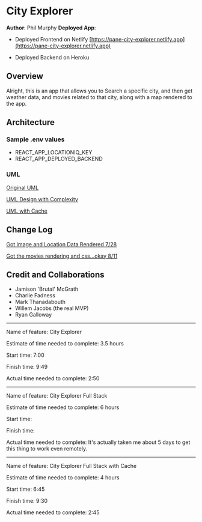 # City Explorer

**Author**: Phil Murphy
**Deployed App**:

* Deployed Frontend on Netlify [https://pane-city-explorer.netlify.app](https://pane-city-explorer.netlify.app)

* Deployed Backend on Heroku

## Overview

Alright, this is an app that allows you to Search a specific city, and then get weather data, and movies related to that city, along with a map rendered to the app.

## Architecture

### Sample .env values

* REACT_APP_LOCATIONIQ_KEY
* REACT_APP_DEPLOYED_BACKEND

### UML

[Original UML](img/uml.jpg)

[UML Design with Complexity](img/UMLwithAlex.png)

[UML with Cache](img/UMLwithCache.png)

## Change Log

[Got Image and Location Data Rendered 7/28](https://github.com/phmurphy212/city-explorer/pull/2)

[Got the movies rendering and css...okay 8/11](#)

## Credit and Collaborations

* Jamison 'Brutal' McGrath
* Charlie Fadness
* Mark Thanadabouth
* Willem Jacobs (the real MVP)
* Ryan Galloway

________________________________

Name of feature: City Explorer

Estimate of time needed to complete: 3.5 hours

Start time: 7:00

Finish time: 9:49

Actual time needed to complete: 2:50

________________________________

Name of feature: City Explorer Full Stack

Estimate of time needed to complete: 6 hours

Start time: <forgot to write this down>

Finish time: <same>

Actual time needed to complete: It's actually taken me about 5 days to get this thing to work even remotely.

________________________________

Name of feature: City Explorer Full Stack with Cache

Estimate of time needed to complete: 4 hours

Start time: 6:45

Finish time: 9:30

Actual time needed to complete: 2:45
